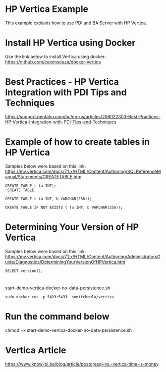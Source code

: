 # HP Vertica Example

This example explains how to use PDI and BA Server with HP Vertica.

# Install HP Vertica using Docker

Use the link below to install Vertica using docker:<BR>
https://github.com/caiomsouza/docker-vertica <BR>


# Best Practices - HP Vertica Integration with PDI Tips and Techniques
https://support.pentaho.com/hc/en-us/articles/206022303-Best-Practices-HP-Vertica-Integration-with-PDI-Tips-and-Techniques

# Example of how to create tables in HP Vertica

Samples below were based on this link: <BR>
https://my.vertica.com/docs/7.1.x/HTML/Content/Authoring/SQLReferenceManual/Statements/CREATETABLE.htm<BR>


```
CREATE TABLE t (a INT);
 CREATE TABLE
 
CREATE TABLE t (a INT, b VARCHAR(256));

CREATE TABLE IF NOT EXISTS t (a INT, b VARCHAR(256));
```

# Determining Your Version of HP Vertica
Samples below were based on this link: <BR>
https://my.vertica.com/docs/7.1.x/HTML/Content/Authoring/AdministratorsGuide/Diagnostics/DeterminingYourVersionOfHPVertica.htm <BR>

```
SELECT version();
```

# 
start-demo-vertica-docker-no-data-persistence.sh
```
sudo docker run -p 5433:5433  sumitchawla/vertica
```

# Run the command below
chmod +x start-demo-vertica-docker-no-data-persistence.sh

# Vertica Article
https://www.know-bi.be/blog/article/postgresql-vs.-vertica-time-is-money





